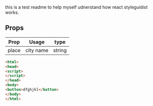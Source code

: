 this is a test readme to help myself udnerstand how react styleguidist works.

## Props
| Prop                          | Usage                         | type      |
|-------------------------------|-------------------------------|-----------|
|place                          |city name                      | string    |




```html
<html>
<head>
<script>
</script>
</head>
<body>
<button>dfghjkl</button>
</body>
</html>
```